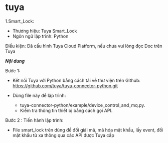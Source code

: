 # tuya
1.Smart_Lock:
- Thương hiệu: Tuya Smart_Lock
- Ngôn ngữ lập trình: Python

Điều kiện: Đã cấu hình Tuya Cloud Platform, nếu chưa vui lòng đọc Doc trên Tuya


***Nội dung***


Bước 1:
 - Kết nối Tuya với Python bằng cách tải về thư viện trên Github:
    	https://github.com/tuya/tuya-connector-python.git

 - Dùng file này để lập trình:
    +	tuya-connector-python/example/device_control_and_mq.py.
    +	Kiểm tra thông tin thiết bị bằng cách gọi API.

Bước 2 : Tiến hành lập trình:
 - File smart_lock trên dùng để đổi giải mã, mã hóa mật khẩu, lấy event, đổi mật khẩu từ xa thông qua các API được Tuya cấp
